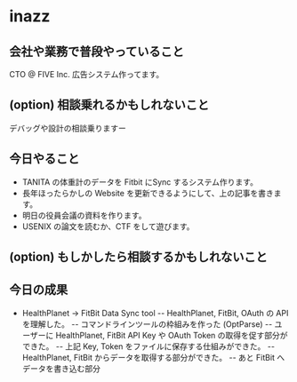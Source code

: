 # inazz

## 会社や業務で普段やっていること
CTO @ FIVE Inc. 広告システム作ってます。

## (option) 相談乗れるかもしれないこと
デバッグや設計の相談乗りますー

## 今日やること
- TANITA の体重計のデータを Fitbit にSync するシステム作ります。
- 長年ほったらかしの Website を更新できるようにして、上の記事を書きます。
- 明日の役員会議の資料を作ります。
- USENIX の論文を読むか、CTF をして遊びます。

## (option) もしかしたら相談するかもしれないこと

## 今日の成果
- HealthPlanet -> FitBit Data Sync tool
-- HealthPlanet, FitBit, OAuth の API を理解した。
-- コマンドラインツールの枠組みを作った (OptParse)
-- ユーザーに HealthPlanet, FitBit API Key や OAuth Token の取得を促す部分ができた。
-- 上記 Key, Token をファイルに保存する仕組みができた。
-- HealthPlanet, FitBit からデータを取得する部分ができた。
-- あと FitBit へデータを書き込む部分

